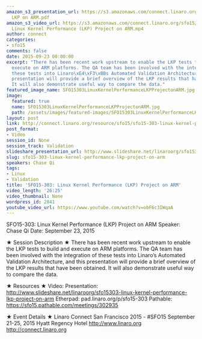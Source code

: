 ```yaml
---
amazon_s3_presentation_url: https://s3.amazonaws.com/connect.linaro.org/sfo15/Presentations/09-23-Wednesday/SFO15-303-
  LKP on ARM.pdf
amazon_s3_video_url: https://s3.amazonaws.com/connect.linaro.org/sfo15/Videos/09-23-Wednesday/SFO15-303
  Linux Kernel Performance (LKP) Project on ARM.mp4
author: connect
categories:
- sfo15
comments: false
date: 2015-09-23 00:00:00
excerpt: "There has been recent work upstream to enable the LKP tests to build and
  execute on ARM platforms. The QA team has been involved with the integration of
  these tests into Linaro\xE4\xF3\xBBs Automated Validation Architecture, and this
  presentation will provide a brief overview of the LKP results that have been obtained.
  It will also demonstrate useful way to compare the data."
featured_image_name: SFO15303LinuxKernelPerformanceLKPProjectonARM.jpg
image:
  featured: true
  name: SFO15303LinuxKernelPerformanceLKPProjectonARM.jpg
  path: /assets/images/featured-images/SFO15303LinuxKernelPerformanceLKPProjectonARM.jpg
layout: post
link: http://connect.linaro.org/resource/sfo15/sfo15-303-linux-kernel-performance-lkp-project-on-arm/
post_format:
- Video
session_id: None
session_track: Validation
slideshare_presentation_url: http://www.slideshare.net/linaroorg/sfo15303-linux-kernel-performance-lkp-project-on-arm
slug: sfo15-303-linux-kernel-performance-lkp-project-on-arm
speakers: Chase Qi
tags:
- Linux
- Validation
title: 'SFO15-303: Linux Kernel Performance (LKP) Project on ARM'
video_length: '26:25'
video_thumbnail: None
wordpress_id: 2841
youtube_video_url: https://www.youtube.com/watch?v=obF6c3IWqaA
---
```


SFO15-303: Linux Kernel Performance (LKP) Project on ARM
Speaker:  Chase Qi
Date: September 23, 2015

★ Session Description ★
There has been recent work upstream to enable the LKP tests to build and execute on ARM platforms. The QA team has been involved with the integration of these tests into Linaro’s Automated Validation Architecture, and this presentation will provide a brief overview of the LKP results that have been obtained. It will also demonstrate useful way to compare the data.

★ Resources ★ 
Video: 
Presentation: http://www.slideshare.net/linaroorg/sfo15303-linux-kernel-performance-lkp-project-on-arm
Etherpad: pad.linaro.org/p/sfo15-303
Pathable: https://sfo15.pathable.com/meetings/302935                                  

★ Event Details ★ 
Linaro Connect San Francisco 2015 - #SFO15 
September 21-25, 2015 
Hyatt Regency Hotel 
http://www.linaro.org
http://connect.linaro.org